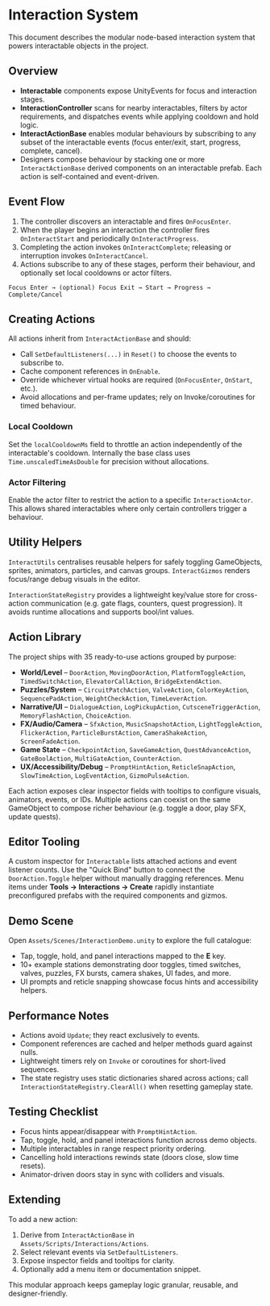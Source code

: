 # Interaction System

This document describes the modular node-based interaction system that powers interactable objects in the project.

## Overview

* **Interactable** components expose UnityEvents for focus and interaction stages.
* **InteractionController** scans for nearby interactables, filters by actor requirements, and dispatches events while applying cooldown and hold logic.
* **InteractActionBase** enables modular behaviours by subscribing to any subset of the interactable events (focus enter/exit, start, progress, complete, cancel).
* Designers compose behaviour by stacking one or more `InteractActionBase` derived components on an interactable prefab. Each action is self-contained and event-driven.

## Event Flow

1. The controller discovers an interactable and fires `OnFocusEnter`.
2. When the player begins an interaction the controller fires `OnInteractStart` and periodically `OnInteractProgress`.
3. Completing the action invokes `OnInteractComplete`; releasing or interruption invokes `OnInteractCancel`.
4. Actions subscribe to any of these stages, perform their behaviour, and optionally set local cooldowns or actor filters.

```
Focus Enter → (optional) Focus Exit → Start → Progress → Complete/Cancel
```

## Creating Actions

All actions inherit from `InteractActionBase` and should:

* Call `SetDefaultListeners(...)` in `Reset()` to choose the events to subscribe to.
* Cache component references in `OnEnable`.
* Override whichever virtual hooks are required (`OnFocusEnter`, `OnStart`, etc.).
* Avoid allocations and per-frame updates; rely on Invoke/coroutines for timed behaviour.

### Local Cooldown

Set the `localCooldownMs` field to throttle an action independently of the interactable's cooldown. Internally the base class uses `Time.unscaledTimeAsDouble` for precision without allocations.

### Actor Filtering

Enable the actor filter to restrict the action to a specific `InteractionActor`. This allows shared interactables where only certain controllers trigger a behaviour.

## Utility Helpers

`InteractUtils` centralises reusable helpers for safely toggling GameObjects, sprites, animators, particles, and canvas groups. `InteractGizmos` renders focus/range debug visuals in the editor.

`InteractionStateRegistry` provides a lightweight key/value store for cross-action communication (e.g. gate flags, counters, quest progression). It avoids runtime allocations and supports bool/int values.

## Action Library

The project ships with 35 ready-to-use actions grouped by purpose:

* **World/Level** – `DoorAction`, `MovingDoorAction`, `PlatformToggleAction`, `TimedSwitchAction`, `ElevatorCallAction`, `BridgeExtendAction`.
* **Puzzles/System** – `CircuitPatchAction`, `ValveAction`, `ColorKeyAction`, `SequencePadAction`, `WeightCheckAction`, `TimeLeverAction`.
* **Narrative/UI** – `DialogueAction`, `LogPickupAction`, `CutsceneTriggerAction`, `MemoryFlashAction`, `ChoiceAction`.
* **FX/Audio/Camera** – `SfxAction`, `MusicSnapshotAction`, `LightToggleAction`, `FlickerAction`, `ParticleBurstAction`, `CameraShakeAction`, `ScreenFadeAction`.
* **Game State** – `CheckpointAction`, `SaveGameAction`, `QuestAdvanceAction`, `GateBoolAction`, `MultiGateAction`, `CounterAction`.
* **UX/Accessibility/Debug** – `PromptHintAction`, `ReticleSnapAction`, `SlowTimeAction`, `LogEventAction`, `GizmoPulseAction`.

Each action exposes clear inspector fields with tooltips to configure visuals, animators, events, or IDs. Multiple actions can coexist on the same GameObject to compose richer behaviour (e.g. toggle a door, play SFX, update quests).

## Editor Tooling

A custom inspector for `Interactable` lists attached actions and event listener counts. Use the "Quick Bind" button to connect the `DoorAction.Toggle` helper without manually dragging references. Menu items under **Tools → Interactions → Create** rapidly instantiate preconfigured prefabs with the required components and gizmos.

## Demo Scene

Open `Assets/Scenes/InteractionDemo.unity` to explore the full catalogue:

* Tap, toggle, hold, and panel interactions mapped to the **E** key.
* 10+ example stations demonstrating door toggles, timed switches, valves, puzzles, FX bursts, camera shakes, UI fades, and more.
* UI prompts and reticle snapping showcase focus hints and accessibility helpers.

## Performance Notes

* Actions avoid `Update`; they react exclusively to events.
* Component references are cached and helper methods guard against nulls.
* Lightweight timers rely on `Invoke` or coroutines for short-lived sequences.
* The state registry uses static dictionaries shared across actions; call `InteractionStateRegistry.ClearAll()` when resetting gameplay state.

## Testing Checklist

* Focus hints appear/disappear with `PromptHintAction`.
* Tap, toggle, hold, and panel interactions function across demo objects.
* Multiple interactables in range respect priority ordering.
* Cancelling hold interactions rewinds state (doors close, slow time resets).
* Animator-driven doors stay in sync with colliders and visuals.

## Extending

To add a new action:

1. Derive from `InteractActionBase` in `Assets/Scripts/Interactions/Actions`.
2. Select relevant events via `SetDefaultListeners`.
3. Expose inspector fields and tooltips for clarity.
4. Optionally add a menu item or documentation snippet.

This modular approach keeps gameplay logic granular, reusable, and designer-friendly.
